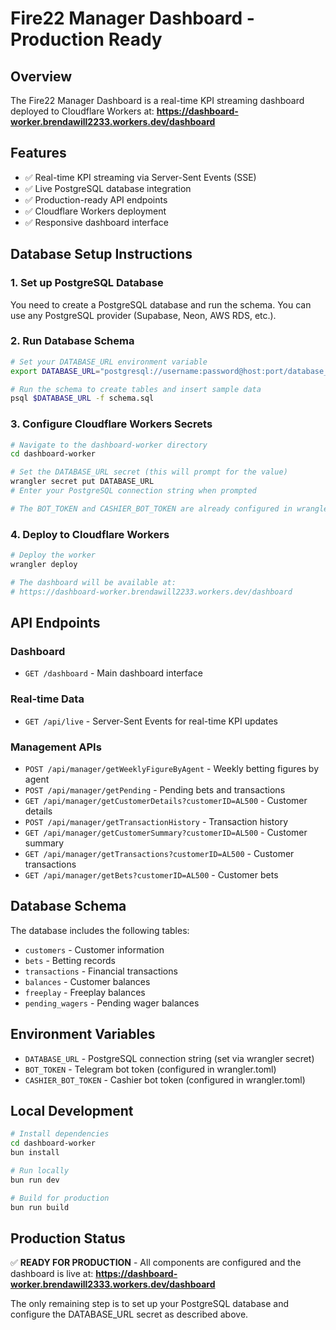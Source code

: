 # Fire22 Manager Dashboard - Production Ready

## Overview
The Fire22 Manager Dashboard is a real-time KPI streaming dashboard deployed to Cloudflare Workers at:
**https://dashboard-worker.brendawill2233.workers.dev/dashboard**

## Features
- ✅ Real-time KPI streaming via Server-Sent Events (SSE)
- ✅ Live PostgreSQL database integration
- ✅ Production-ready API endpoints
- ✅ Cloudflare Workers deployment
- ✅ Responsive dashboard interface

## Database Setup Instructions

### 1. Set up PostgreSQL Database
You need to create a PostgreSQL database and run the schema. You can use any PostgreSQL provider (Supabase, Neon, AWS RDS, etc.).

### 2. Run Database Schema
```bash
# Set your DATABASE_URL environment variable
export DATABASE_URL="postgresql://username:password@host:port/database_name"

# Run the schema to create tables and insert sample data
psql $DATABASE_URL -f schema.sql
```

### 3. Configure Cloudflare Workers Secrets
```bash
# Navigate to the dashboard-worker directory
cd dashboard-worker

# Set the DATABASE_URL secret (this will prompt for the value)
wrangler secret put DATABASE_URL
# Enter your PostgreSQL connection string when prompted

# The BOT_TOKEN and CASHIER_BOT_TOKEN are already configured in wrangler.toml
```

### 4. Deploy to Cloudflare Workers
```bash
# Deploy the worker
wrangler deploy

# The dashboard will be available at:
# https://dashboard-worker.brendawill2233.workers.dev/dashboard
```

## API Endpoints

### Dashboard
- `GET /dashboard` - Main dashboard interface

### Real-time Data
- `GET /api/live` - Server-Sent Events for real-time KPI updates

### Management APIs
- `POST /api/manager/getWeeklyFigureByAgent` - Weekly betting figures by agent
- `POST /api/manager/getPending` - Pending bets and transactions
- `GET /api/manager/getCustomerDetails?customerID=AL500` - Customer details
- `POST /api/manager/getTransactionHistory` - Transaction history
- `GET /api/manager/getCustomerSummary?customerID=AL500` - Customer summary
- `GET /api/manager/getTransactions?customerID=AL500` - Customer transactions
- `GET /api/manager/getBets?customerID=AL500` - Customer bets

## Database Schema
The database includes the following tables:
- `customers` - Customer information
- `bets` - Betting records
- `transactions` - Financial transactions
- `balances` - Customer balances
- `freeplay` - Freeplay balances
- `pending_wagers` - Pending wager balances

## Environment Variables
- `DATABASE_URL` - PostgreSQL connection string (set via wrangler secret)
- `BOT_TOKEN` - Telegram bot token (configured in wrangler.toml)
- `CASHIER_BOT_TOKEN` - Cashier bot token (configured in wrangler.toml)

## Local Development
```bash
# Install dependencies
cd dashboard-worker
bun install

# Run locally
bun run dev

# Build for production
bun run build
```

## Production Status
✅ **READY FOR PRODUCTION** - All components are configured and the dashboard is live at:
**https://dashboard-worker.brendawill2333.workers.dev/dashboard**

The only remaining step is to set up your PostgreSQL database and configure the DATABASE_URL secret as described above.
